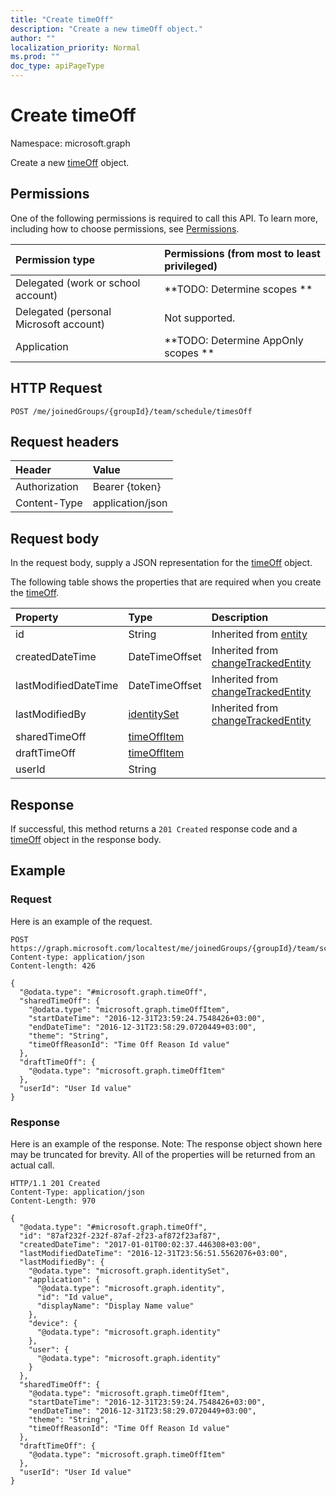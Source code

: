 ```yaml
---
title: "Create timeOff"
description: "Create a new timeOff object."
author: ""
localization_priority: Normal
ms.prod: ""
doc_type: apiPageType
---
```


# Create timeOff

Namespace: microsoft.graph

Create a new [timeOff](../resources/timeoff.md) object.

## Permissions
One of the following permissions is required to call this API. To learn more, including how to choose permissions, see [Permissions](/concepts/permissions-reference.md).

|Permission type|Permissions (from most to least privileged)|
|:---|:---|
|Delegated (work or school account)|**TODO: Determine scopes **|
|Delegated (personal Microsoft account)|Not supported.|
|Application|**TODO: Determine AppOnly scopes **|

## HTTP Request
<!-- {
  "blockType": "ignored"
}
-->
``` http
POST /me/joinedGroups/{groupId}/team/schedule/timesOff
```

## Request headers
|Header|Value|
|:---|:---|
|Authorization|Bearer {token}|
|Content-Type|application/json|

## Request body
In the request body, supply a JSON representation for the [timeOff](../resources/timeoff.md) object.

The following table shows the properties that are required when you create the [timeOff](../resources/timeoff.md).

|Property|Type|Description|
|:---|:---|:---|
|id|String| Inherited from [entity](../resources/entity.md)|
|createdDateTime|DateTimeOffset| Inherited from [changeTrackedEntity](../resources/changetrackedentity.md)|
|lastModifiedDateTime|DateTimeOffset| Inherited from [changeTrackedEntity](../resources/changetrackedentity.md)|
|lastModifiedBy|[identitySet](../resources/identityset.md)| Inherited from [changeTrackedEntity](../resources/changetrackedentity.md)|
|sharedTimeOff|[timeOffItem](../resources/timeoffitem.md)||
|draftTimeOff|[timeOffItem](../resources/timeoffitem.md)||
|userId|String||



## Response
If successful, this method returns a `201 Created` response code and a [timeOff](../resources/timeoff.md) object in the response body.

## Example

### Request
Here is an example of the request.
<!-- {
  "blockType": "request",
  "name": "create_timeoff_from_"
}
-->
``` http
POST https://graph.microsoft.com/localtest/me/joinedGroups/{groupId}/team/schedule/timesOff
Content-type: application/json
Content-length: 426

{
  "@odata.type": "#microsoft.graph.timeOff",
  "sharedTimeOff": {
    "@odata.type": "microsoft.graph.timeOffItem",
    "startDateTime": "2016-12-31T23:59:24.7548426+03:00",
    "endDateTime": "2016-12-31T23:58:29.0720449+03:00",
    "theme": "String",
    "timeOffReasonId": "Time Off Reason Id value"
  },
  "draftTimeOff": {
    "@odata.type": "microsoft.graph.timeOffItem"
  },
  "userId": "User Id value"
}
```

### Response
Here is an example of the response. Note: The response object shown here may be truncated for brevity. All of the properties will be returned from an actual call.
<!-- {
  "blockType": "response",
  "truncated": true,
  "@odata.type": "microsoft.graph.timeoff"
}
-->
``` http
HTTP/1.1 201 Created
Content-Type: application/json
Content-Length: 970

{
  "@odata.type": "#microsoft.graph.timeOff",
  "id": "87af232f-232f-87af-2f23-af872f23af87",
  "createdDateTime": "2017-01-01T00:02:37.446308+03:00",
  "lastModifiedDateTime": "2016-12-31T23:56:51.5562076+03:00",
  "lastModifiedBy": {
    "@odata.type": "microsoft.graph.identitySet",
    "application": {
      "@odata.type": "microsoft.graph.identity",
      "id": "Id value",
      "displayName": "Display Name value"
    },
    "device": {
      "@odata.type": "microsoft.graph.identity"
    },
    "user": {
      "@odata.type": "microsoft.graph.identity"
    }
  },
  "sharedTimeOff": {
    "@odata.type": "microsoft.graph.timeOffItem",
    "startDateTime": "2016-12-31T23:59:24.7548426+03:00",
    "endDateTime": "2016-12-31T23:58:29.0720449+03:00",
    "theme": "String",
    "timeOffReasonId": "Time Off Reason Id value"
  },
  "draftTimeOff": {
    "@odata.type": "microsoft.graph.timeOffItem"
  },
  "userId": "User Id value"
}
```

